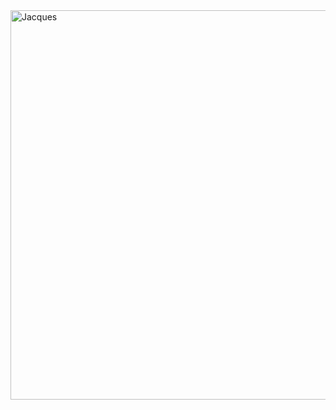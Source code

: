 
<img width="623" alt="Jacques" src="https://user-images.githubusercontent.com/105278787/174401661-e09045a3-473b-4603-b896-0bacca1bf8b6.png">
